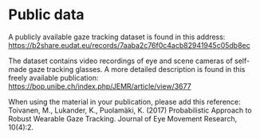 # Public data

A publicly available gaze tracking dataset is found in this address:
https://b2share.eudat.eu/records/7aaba2c76f0c4acb82941945c05db8ec

The dataset contains video recordings of eye and scene cameras of self-made gaze tracking glasses. A more detailed description is found in this freely available publication:
https://bop.unibe.ch/index.php/JEMR/article/view/3677

When using the material in your publication, please add this reference: Toivanen, M., Lukander, K., Puolamäki, K. (2017) Probabilistic Approach to Robust Wearable Gaze Tracking. Journal of Eye Movement Research, 10(4):2.
